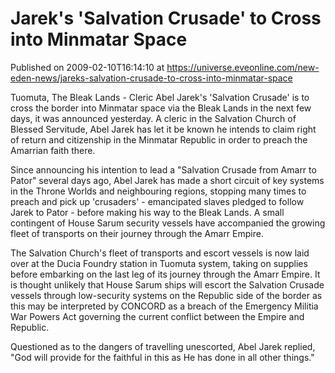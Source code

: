 # Jarek's 'Salvation Crusade' to Cross into Minmatar Space
Published on 2009-02-10T16:14:10 at https://universe.eveonline.com/new-eden-news/jareks-salvation-crusade-to-cross-into-minmatar-space

Tuomuta, The Bleak Lands - Cleric Abel Jarek's 'Salvation Crusade' is to cross the border into Minmatar space via the Bleak Lands in the next few days, it was announced yesterday. A cleric in the Salvation Church of Blessed Servitude, Abel Jarek has let it be known he intends to claim right of return and citizenship in the Minmatar Republic in order to preach the Amarrian faith there.

Since announcing his intention to lead a "Salvation Crusade from Amarr to Pator" several days ago, Abel Jarek has made a short circuit of key systems in the Throne Worlds and neighbouring regions, stopping many times to preach and pick up 'crusaders' - emancipated slaves pledged to follow Jarek to Pator - before making his way to the Bleak Lands. A small contingent of House Sarum security vessels have accompanied the growing fleet of transports on their journey through the Amarr Empire.

The Salvation Church's fleet of transports and escort vessels is now laid over at the Ducia Foundry station in Tuomuta system, taking on supplies before embarking on the last leg of its journey through the Amarr Empire. It is thought unlikely that House Sarum ships will escort the Salvation Crusade vessels through low-security systems on the Republic side of the border as this may be interpreted by CONCORD as a breach of the Emergency Militia War Powers Act governing the current conflict between the Empire and Republic.

Questioned as to the dangers of travelling unescorted, Abel Jarek replied, "God will provide for the faithful in this as He has done in all other things."

